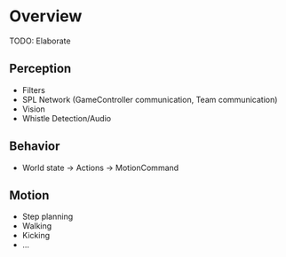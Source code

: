 # Overview

TODO: Elaborate

## Perception

- Filters
- SPL Network (GameController communication, Team communication)
- Vision
- Whistle Detection/Audio

## Behavior

- World state -> Actions -> MotionCommand

## Motion

- Step planning
- Walking
- Kicking
- ...

